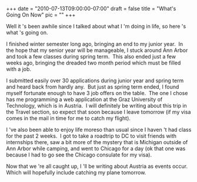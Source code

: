 
+++
date = "2010-07-13T09:00:00-07:00"
draft = false
title = "What's Going On Now"
pic = ""
+++

<p><style type="text/css">p { margin-bottom: 0.08in; }</style></p> <p>Well it 's been awhile since I talked about what I 'm doing in life, so here 's what 's going on.</p> <p>I finished winter semester long ago, bringing an end to my junior year.&nbsp; In the hope that my senior year will be manageable, I&nbsp;stuck around Ann Arbor and took a few classes during spring term.&nbsp; This also ended just a few weeks ago, bringing the dreaded two month period which must be filled with a job.</p> <p>I submitted easily over 30 applications during junior year and spring term and heard back from hardly any.&nbsp; But just as spring term ended, I&nbsp;found myself fortunate enough to have 3 job offers on the table.&nbsp; The one I&nbsp;chose has me programming a web application at the Graz University of Technology, which is in Austria. &nbsp;I will definitely be writing about this trip in the Travel section, so expect that soon because I&nbsp;leave tomorrow (if my visa comes in the mail in time for me to catch my flight).</p> <p>I 've also been able to enjoy life moreso than usual since I haven 't had class for the past 2 weeks.&nbsp; I got to take a roadtrip to DC to visit friends with internships there, saw a bit more of the mystery that is Michigan outside of Ann Arbor while camping, and went to Chicago for a day (ok that one was because I&nbsp;had to go see the Chicago consulate for my visa).</p> <p>Now that we 're all caught up, I 'll be writing about Austria as events occur.&nbsp; Which will hopefully include catching my plane tomorrow.</p> <p>&nbsp;</p>